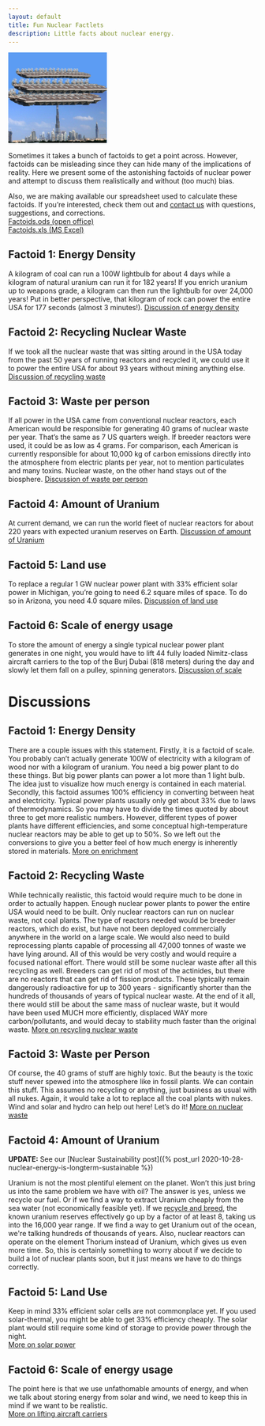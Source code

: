 ```yaml
---
layout: default
title: Fun Nuclear Factlets
description: Little facts about nuclear energy.
---
```


<div class="row">

<div class="col-md-8" markdown="1">



<img class="float-end" style="width:200px" src="/img/aircraft_carriers_on_burj_dubai.jpg" alt="Aircraft carriers on the Burj Dubai" title="Aircraft carriers on the Burj Dubai" /> 

Sometimes it takes a bunch of factoids to get a point across. However, factoids
can be misleading since they can hide many of the implications of reality. Here
we present some of the astonishing factoids of nuclear power and attempt to
discuss them realistically and without (too much) bias. 

Also, we are making available our spreadsheet used to calculate these factoids.
If you&rsquo;re interested, check them out and <a href="/contact.html">contact
us</a> with questions, suggestions, and corrections.<br />
<a href="/assets/factoids.ods">Factoids.ods (open office)</a><br /><a href="/assets/factoids.xls">Factoids.xls (MS Excel)</a>


## Factoid 1: Energy Density

A kilogram of coal can run a 100W lightbulb for about 4 days while a kilogram
of natural uranium can run it for 182 years! If you enrich uranium up to
weapons grade, a kilogram can then run the lightbulb for over 24,000 years! Put
in better perspective, that kilogram of rock can power the entire USA for 177
seconds (almost 3 minutes!). 
<a href="#disfueldensity">Discussion of energy density</a>

## Factoid 2: Recycling Nuclear Waste
If we took all the nuclear waste that was sitting around in the USA today from
the past 50 years of running reactors and recycled it, we could use it to power
the entire USA for about 93 years without mining anything else. 
<a href="#disrecycle">Discussion of recycling waste</a>

## Factoid 3: Waste per person
If all power in the USA came from conventional nuclear reactors, each American
would be responsible for generating 40 grams of nuclear waste per year.
That&rsquo;s the same as 7 US quarters weigh. If breeder reactors were used, it
could be as low as 4 grams. For comparison, each American is currently
responsible for about 10,000 kg of carbon emissions directly into the
atmosphere from electric plants per year, not to mention particulates and many
toxins. Nuclear waste, on the other hand stays out of the biosphere. 
<a href="#diswasteperperson">Discussion of waste per person</a>

## Factoid 4: Amount of Uranium
At current demand, we can run the world fleet of nuclear reactors for about 220
years with expected uranium reserves on Earth.
<a href="#disamountofu">Discussion of amount of Uranium</a>


## Factoid 5: Land use
To replace a regular 1 GW nuclear power plant with 33% efficient solar power in
Michigan, you&rsquo;re going to need 6.2 square miles of space. To do so in
Arizona, you need 4.0 square miles. 
<a href="#dislanduse">Discussion of land use</a>

## Factoid 6: Scale of energy usage
To store the amount of energy a single typical nuclear power plant generates in
one night, you would have to lift 44 fully loaded Nimitz-class aircraft
carriers to the top of the Burj Dubai (818 meters) during the day and slowly
let them fall on a pulley, spinning generators. 
<a href="#disscale">Discussion of scale</a>

# Discussions


<a name="disfueldensity"></a>
## Factoid 1: Energy Density
There are a couple issues with this statement. Firstly, it is a factoid of
scale. You probably can&rsquo;t actually generate 100W of electricity with a
kilogram of wood nor with a kilogram of uranium. You need a big power plant to
do these things. But big power plants can power a lot more than 1 light bulb.
The idea just to visualize how much energy is contained in each material.
Secondly, this factoid assumes 100% efficiency in converting between heat and
electricity. Typical power plants usually only get about 33% due to laws of
thermodynamics. So you may have to divide the times quoted by about three to
get more realistic numbers. However, different types of power plants have
different efficiencies, and some conceptual high-temperature nuclear reactors
may be able to get up to 50%. So we left out the conversions to give you a
better feel of how much energy is inherently stored in materials. 
<a href="{% link isotopes.md %}#enrichment">More on enrichment</a>

<a name="disrecycle"></a>
## Factoid 2: Recycling Waste
While technically realistic, this factoid would require much to be done in
order to actually happen. Enough nuclear power plants to power the entire USA
would need to be built. Only nuclear reactors can run on nuclear waste, not
coal plants. The type of reactors needed would be breeder reactors, which do
exist, but have not been deployed commercially anywhere in the world on a large
scale. We would also need to build reprocessing plants capable of processing
all 47,000 tonnes of waste we have lying around.  All of this would be very
costly and would require a focused national effort. There would still be some
nuclear waste after all this recycling as well. Breeders can get rid of most of
the actinides, but there are no reactors that can get rid of fission products.
These typically remain dangerously radioactive for up to 300 years -
significantly shorter than the hundreds of thousands of years of typical
nuclear waste. At the end of it all, there would still be about the same mass
of nuclear waste, but it would have been used MUCH more efficiently, displaced
WAY more carbon/pollutants, and would decay to stability much faster than the
original waste. 
<a href="{% link recycling.md %}">More on recycling nuclear waste</a>

<a name="diswasteperperson"></a>
## Factoid 3: Waste per Person
Of course, the 40 grams of stuff are highly toxic. But the beauty is the toxic
stuff never spewed into the atmosphere like in fossil plants. We can contain
this stuff. This assumes no recycling or anything, just business as usual with
all nukes. Again, it would take a lot to replace all the coal plants with
nukes. Wind and solar and hydro can help out here! Let&rsquo;s do it! 
<a href="{% link waste.md %}">More on nuclear waste</a>

<a name="disamountofu"></a>
## Factoid 4: Amount of Uranium

**UPDATE:** See our [Nuclear Sustainability post]({% post_url
2020-10-28-nuclear-energy-is-longterm-sustainable %})

Uranium is not the most plentiful element on the planet. Won&rsquo;t this just
bring us into the same problem we have with oil? The answer is yes, unless we
recycle our fuel. Or if we find a way to extract Uranium cheaply from the sea
water (not economically feasible yet). If we <a
href="{% link recycling.md %}">recycle and breed</a>, the known uranium
reserves effectively go up by a factor of at least 8, taking us into the 16,000
year range. If we find a way to get Uranium out of the ocean, we're talking
hundreds of thousands of years. Also, nuclear reactors can operate on the
element Thorium instead of Uranium, which gives us even more time. So, this is
certainly something to worry about if we decide to build a lot of nuclear
plants soon, but it just means we have to do things correctly. 

<a name="dislanduse"></a>
## Factoid 5: Land Use
Keep in mind 33% efficient solar cells are not commonplace yet. If you used
solar-thermal, you might be able to get 33% efficiency cheaply. The solar plant
would still require some kind of storage to provide power through the night.  
<a href="{% link solar-power.md %}">More on solar power</a>

<a name="disscale"></a>
## Factoid 6: Scale of energy usage
The point here is that we use unfathomable amounts of energy, and when we talk
about storing energy from solar and wind, we need to keep this in mind if we
want to be realistic.   
<a href="{% link scale.md %}">More on lifting aircraft carriers</a>

</div>
</div>
